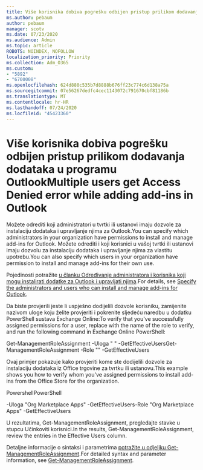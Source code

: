```yaml
---
title: Više korisnika dobiva pogrešku odbijen pristup prilikom dodavanja dodataka u programu Outlook
ms.author: pebaum
author: pebaum
manager: scotv
ms.date: 07/23/2020
ms.audience: Admin
ms.topic: article
ROBOTS: NOINDEX, NOFOLLOW
localization_priority: Priority
ms.collection: Adm_O365
ms.custom:
- "5892"
- "6700008"
ms.openlocfilehash: 624d880c535b7d8888b676ff23c774c6d138a75a
ms.sourcegitcommit: 07e56267dedfc4cec1143072c791670cbf81186b
ms.translationtype: MT
ms.contentlocale: hr-HR
ms.lasthandoff: 07/24/2020
ms.locfileid: "45423360"
---
```

# <a name="multiple-users-get-access-denied-error-while-adding-add-ins-in-outlook"></a><span data-ttu-id="cdce4-102">Više korisnika dobiva pogrešku odbijen pristup prilikom dodavanja dodataka u programu Outlook</span><span class="sxs-lookup"><span data-stu-id="cdce4-102">Multiple users get Access Denied error while adding add-ins in Outlook</span></span>

<span data-ttu-id="cdce4-103">Možete odrediti koji administratori u tvrtki ili ustanovi imaju dozvole za instalaciju dodataka i upravljanje njima za Outlook.</span><span class="sxs-lookup"><span data-stu-id="cdce4-103">You can specify which administrators in your organization have permissions to install and manage add-ins for Outlook.</span></span> <span data-ttu-id="cdce4-104">Možete odrediti i koji korisnici u vašoj tvrtki ili ustanovi imaju dozvolu za instalaciju dodataka i upravljanje njima za vlastitu upotrebu.</span><span class="sxs-lookup"><span data-stu-id="cdce4-104">You can also specify which users in your organization have permission to install and manage add-ins for their own use.</span></span>

<span data-ttu-id="cdce4-105">Pojedinosti potražite [u članku Određivanje administratora i korisnika koji mogu instalirati dodatke za Outlook i upravljati njima](https://docs.microsoft.com/exchange/clients-and-mobile-in-exchange-online/add-ins-for-outlook/specify-who-can-install-and-manage-add-ins).</span><span class="sxs-lookup"><span data-stu-id="cdce4-105">For details, see [Specify the administrators and users who can install and manage add-ins for Outlook](https://docs.microsoft.com/exchange/clients-and-mobile-in-exchange-online/add-ins-for-outlook/specify-who-can-install-and-manage-add-ins).</span></span>

<span data-ttu-id="cdce4-106">Da biste provjerili jeste li uspješno dodijelili dozvole korisniku, <Role Name> zamijenite nazivom uloge koju želite provjeriti i pokrenite sljedeću naredbu u dodatku PowerShell sustava Exchange Online:</span><span class="sxs-lookup"><span data-stu-id="cdce4-106">To verify that you've successfully assigned permissions for a user, replace <Role Name> with the name of the role to verify, and run the following command in Exchange Online PowerShell:</span></span>

<span data-ttu-id="cdce4-107">Get-ManagementRoleAssignment -Uloga " <Role Name> " -GetEffectiveUsers</span><span class="sxs-lookup"><span data-stu-id="cdce4-107">Get-ManagementRoleAssignment -Role "<Role Name>" -GetEffectiveUsers</span></span>

<span data-ttu-id="cdce4-108">Ovaj primjer pokazuje kako provjeriti kome ste dodijelili dozvole za instalaciju dodataka iz Office trgovine za tvrtku ili ustanovu.</span><span class="sxs-lookup"><span data-stu-id="cdce4-108">This example shows you how to verify whom you've assigned permissions to install add-ins from the Office Store for the organization.</span></span>

<span data-ttu-id="cdce4-109">Powershell</span><span class="sxs-lookup"><span data-stu-id="cdce4-109">PowerShell</span></span>

<span data-ttu-id="cdce4-110">-Uloga "Org Marketplace Apps" -GetEffectiveUsers</span><span class="sxs-lookup"><span data-stu-id="cdce4-110">-Role "Org Marketplace Apps" -GetEffectiveUsers</span></span>

<span data-ttu-id="cdce4-111">U rezultatima, Get-ManagementRoleAssignment, pregledajte stavke u stupcu Učinkoviti korisnici.</span><span class="sxs-lookup"><span data-stu-id="cdce4-111">In the results, Get-ManagementRoleAssignment, review the entries in the Effective Users column.</span></span>

<span data-ttu-id="cdce4-112">Detaljne informacije o sintaksi i parametrima [potražite u odjeljku Get-ManagementRoleAssignment](https://docs.microsoft.com/powershell/module/exchange/get-managementroleassignment).</span><span class="sxs-lookup"><span data-stu-id="cdce4-112">For detailed syntax and parameter information, see [Get-ManagementRoleAssignment](https://docs.microsoft.com/powershell/module/exchange/get-managementroleassignment).</span></span>
 